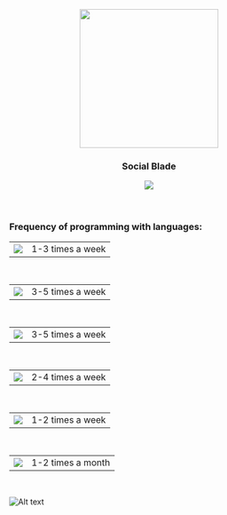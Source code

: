 
<div id="header" align="center">
  <img src="https://media.giphy.com/media/v1.Y2lkPTc5MGI3NjExbWF2MmxraXM3dmV6ZGIyNWNrdnBuajcyYXl4ZWtkcjlxcnB5ZXIwZiZlcD12MV9pbnRlcm5hbF9naWZfYnlfaWQmY3Q9Zw/qgQUggAC3Pfv687qPC/giphy.gif" width="250"> 
  <h3>Social Blade</h3>
  <div id="socials">
    <a href="https://www.linkedin.com/in/dailywithhuncseh-gabor0312">
      <img src="https://img.shields.io/badge/LinkedIn-%230A66C2?style=social&logo=LinkedIn">
    </a>

  </div>
  <div id="views">
    <img src="https://komarev.com/ghpvc/?username=csehg0312&style=flat-square&color=green" alt="">
  </div>
</div>
<br>
<br>
<div id="main-skills">
  <h3>Frequency of programming with languages:</h3>
  <div id="langs-and-freq">
    <div id="go">
      <table border-collapse="collapse">
        <td border="none"><img src="https://img.shields.io/badge/Go-%23000000?style=plastic&logo=Go"></td>
        <td border="none">1-3 times a week</td>
      </table>
    </div>
    <br>
    <div id="js-and-ts">
      <table>
        <td><img src="https://img.shields.io/badge/Typescript-%23000000?style=plastic&logo=TypeScript"></td>
        <td>3-5 times a week</td>
      </table>
    </div>
    <br>
    <div id="html">
      <table>
        <td>
          <img src="https://img.shields.io/badge/HTML5-%23000000?style=plastic&logo=HTML5">
        </td>
        <td>3-5 times a week</td>
      </table>
    </div>
    <br>
    <div id="css">
      <table>
        <td>
          <img src="https://img.shields.io/badge/CSS3-%23000000?style=plastic&logo=CSS3">
        </td>
        <td>2-4 times a week</td>
      </table>
    </div>
    <br>
    <div id="c++">
      <table>
        <td>
          <img src="https://img.shields.io/badge/C%2B%2B-%23000000?style=plastic&logo=C%2B%2B">
        </td>
        <td>1-2 times a week</td>
      </table>
    </div>
    <br>
    <div id="net">
      <table>
        <td>
          <img src="https://img.shields.io/badge/.NET-%23000000?style=plastic&logo=.NET">
        </td>
        <td>1-2 times a month</td>
      </table>
    </div>

    
  </div>
</div>
<br>

<div id="main-projects">
  <div id="web-developement">
    
  </div>
</div>

<footer>

  ![Alt text]()

  
</footer>
